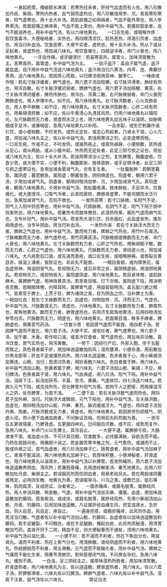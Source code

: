 <!-- { "loadSidebar": true } -->
　　一身起疙瘩，搔破脓水淋漓：若寒热往来者，肝经气血虚而有火也，用八珍散加丹皮、柴胡。寒热内热者，血气弱而虚热也，用八珍散倍用参、朮。若恶寒形寒者，阳气虚寒也，用十全大补汤。若肌肤搔之如帛隔者，气血不能外荣也，用人参养荣汤。若面部搔之麻痒者，气血不能上荣也，用补中益气汤。若痿软筋挛者，血气不能滋养也，用补中益气汤，佐以六味地黄丸。　　一口舌生疮，或咽喉作疼：若饮食喜冷，大便秘结者，实热也，用四顺清凉饮。肌热恶热，烦渴引饮者，血虚也，用当归补血汤。饮食恶寒，大便不实者，虚热也，用十全大补汤。热从下或从足起者，肾虚热也，用加减八味丸。若饮食难化，四肢逆冷者，命门火衰也，用八味地黄丸。　　一牙齿作痛，或牙龈溃烂：若喜寒恶热，属胃火，加味清胃散为主。恶寒喜热，属胃虚，补中益气汤为主。　　一自汗盗汗：盖自汗属气虚，盗汗属血虚。自汗用补中益气汤送六味地黄丸；盗汗用当归六黄汤，内芩、连、黄蘗炒黑用，送六味地黄丸。若因劳心而致，以归脾汤倍用茯神、酸枣仁。　　一唾痰或作喘：若右寸脉浮缓者，肺气虚也，用六君子汤加桔梗。右寸脉洪滑者，肺经有热也，用泻白散。右寸关脉浮缓迟弱者，脾肺气虚也，用六君子汤加桔梗、黄芪。右寸关脉洪滑迟缓者，脾热传肺也，用泻白、泻黄二散。右尺脉微弱者，命门火衰而脾肺虚也，用人参理中丸，如不应，用八味地黄丸。右寸脉洪数者，心火克肺金也，用人参平肺散；如不应，用六味地黄丸。右寸关脉洪弦数者，心肝二经有热也，用柴胡清肝散；如不应，佐以牛黄清心丸清其风热，仍用六味地黄丸以镇阳光。左尺脉数而无力者，肾虚而水泛上也，用六味地黄丸加五味子以滋阴。如脉微细或手足冷，或兼喘促，急用八味地黄丸以补阳。　　一舌赤裂，或生芒刺兼作渴引饮，或小便频数，不时发热，或热无定处，或足心热起者，乃肾水干涸，心火亢盛，用加减八味丸主之，佐以补中益气汤。若误用寒凉之剂，必变虚寒而殁。　　一口舌生疮，作渴不止，不时发热，或昼热夜止，或夜热昼静，小便频数，其热或从足心，或从两胁，或从小腹中起，外热而无定处者，此足三阴亏损之证也，用加减八味丸为主，佐以十全大补汤。若误用寒凉治火之剂，复伤脾胃，胸腹虚痞，饮食少思，或大便不实，小便不利，胸腹膨胀，肢体患肿，或手足俱冷者，此足三阴亏损之虚寒证也，急用加减金匮肾气丸，亦有复生者。　　一肚腹胀肿：若朝宽暮急，属阴虚；暮宽朝急，属阳虚；朝暮皆急，阴阳俱虚也。阳虚者，朝用六君子汤，夕用加减肾气丸。阴虚者，朝用四物汤加参、朮，夕用加减肾气丸。真阳虚者，朝用八味地黄丸，夕用补中益气汤。若肚腹痞满，肢体肿胀，手足并冷，饮食难化，或大便泄泻，口吸气冷者，此真阳衰败，脾肺肾虚寒，不能司摄而水泛行也，急用加减肾气丸，否则不救也。　　一发热恶寒：若寸口脉微，名阳气不足，阴气上入阳中则恶寒也，用补中益气汤。尺部脉微，名阴气不足，阳气下陷于阴中则发热也，用六味地黄丸。若暑热令而肢体倦怠，此湿热所乘，属形气虚而病气实也，当专补阳气，用补中益气汤。若发热大渴引饮，目赤面红，此血虚发热，属形病俱虚也，当专补阴血，用当归补血汤。　　一发热作渴：若右寸关脉浮大而无力者，脾肺之气虚也，用补中益气汤。数而有力者，脾肺之气热也，用竹叶石膏汤。寸脉微数而无力者，肺气虚热也，用竹药黄芪汤。尺脉微细或微数而无力者，命门火衰也，用八味地黄丸。左寸关脉数而有力者，心肝之气热也，用柴胡栀子散。数而无力者，心肝之气虚也，用六味地黄丸。尺脉数而无力者，肾经虚火也，用加减八味丸。大凡疮愈后口渴，或先渴而患疮，或口舌生疮，或咽喉肿痛，或唇裂舌黄目赤，痰涎上涌者，皆败证也，非此丸不能救。　　一眼目昏弱，或内障黑花，属血虚劳神，用滋阴肾气丸。若视物无力，或见非常之状，属阴精虚弱，用滋阴地黄丸。若视物无力，或视物皆大，属阳盛阴虚，用六味地黄丸。若目紧体倦，或肌肤麻木，属脾肺气虚，用神效黄芪汤。若至夜目暗，灯下亦暗，属阳虚下陷，用决明夜灵散。若眼暗体倦，内障耳鸣，属脾胃气虚，用益智聪明汤。盖五脏六腑之精气，皆禀受于脾土，上贯于目，脾为诸阴之首，目为阴血之宗，当补脾土为善。　　一衄血吐血：若左寸关脉数而无力，血虚也，四物加参、朮。浮而无力，气虚也，补中益气汤。尺脉数或无力，肾虚也，六味地黄丸。右寸关脉数而有力者，肺胃热也，犀角地黄汤。数而无力者，肺胃虚热也，先用济生犀角地黄汤，后用四物汤加参苓白朮。尺脉数而无力，阴虚也，用六味地黄丸。若面黄目濇，眵多手麻者，脾肺虚也，用黄芪芍药汤。　　一饮食少思：若因胃气虚而不能食，用四君子汤。若因脾气虚而不能化，用六君子汤。大便不实，或呕吐者，脾气虚寒也，用六君子汤，加干姜、木香。若作呕口渴，或恶冷饮食者，胃气虚热也，用五味异功散。喜冷饮食，胃气实热也，用泻黄散。　　一带下：因经行产后，外邪入胞，传于五脏而致之。其色青者属于肝，用加味逍遥散加防风；湿热壅滞，小便赤濇，用前散加炒黑龙胆草；肝血不足或燥热风热，用六味丸逍遥散。色赤者属于心，用小柴胡汤加黄连、山栀、当归；思虑过伤者，用妙香散六味丸。色白者属于肺，用六味丸、补中益气汤加山栀。色黄者属于脾，用六味丸、六君子汤加山栀、柴胡；不应，用归脾汤。色黑者属于肾，用六味丸。气血俱虚，用八珍汤。阳气下陷，用补中益气汤。湿痰下注，前汤加茯苓、半夏、苍朮、黄蘗。气虚痰饮，四七汤送六味丸。若病久元气下陷，或克伐所伤，但壮脾胃升阳气为善。若拘于人之肥瘦，而用燥湿泻火之药，反伤脾胃，为患不浅。　　一二便下血：若右关脉浮数气虚而热也，用四君子加升麻、当归。尺脉浮大或微弱，元气下陷也，用补中益气汤。左关脉洪数，血虚也，用四物汤加炒山栀、升麻、秦艽。脉迟缓或浮大，气虚也，用四君子汤加升麻、炮姜。尺脉洪数或无力者，肾虚也，用六味地黄丸。若因房劳伤损精气，阴虚火动，而小便下血诸血病者，不问脉证百端，但用前丸料煎服为善。　　一泄泻在五更或侵晨，乃脾肾虚。五更服四神丸，日间服白朮散。或不应，或愈而复作，急用八味丸，补命门火以生脾土，其泻自止。　　一大便不通，属脾肺亏损，大肠津液干涸，或血虚火烁，不可计其日期，饮食数多，必待腹满胀，自欲去而不能，乃热在直肠间也，用猪胆汁润之。若妄服苦寒辛散之剂，元气愈伤，或通而不止，致成中痞之证。若气血虚者，用八珍汤加麻子仁。肠胃虚者，用补中益气汤加麻子仁。肾液不能滋润，用六味地黄丸加麻子仁。若厚味积壅，小便淋秘者，肝肾虚也，用六味地黄丸以滋肾水，用补中益气汤以补脾胃。若发热晡热，用六君子汤加味逍遥散养阴血，清风热；若兼筋骨痛，先用透经解挛汤、秦艽地黄丸，后用八珍散加牡丹皮、柴胡主之。若误服风剂而伤阴血者，用易老祛风丸。若在两股或阴囊或两足，必用四生散、地黄丸为善。若误服草乌、川乌之类，或敷巴豆、砒石等味，肌肉腐溃，反成疠证，治者审之。　　一面赤瘙痒，或眉毛脱落，属肺经风热，用人参消风散、桦皮散。气虚，用补中益气汤加天麻、僵蚕。血虚，用加味逍遥散加钓藤钩。面发紫泡，或成块，或眉毛脱落，属肝经风热，先用小柴胡汤加山栀、丹皮、钓藤钩，后用加味逍遥散。凡证属肝经血燥生风，但宜滋肾水，生肝血，则火自息，风自定，痒自止。　　一遍身疙瘩，或瘾疹瘙痒，此风热伤血，用羌活当归散。气虚者佐以补中益气汤加山栀、钓藤钩，血虚者佐以加味逍遥散加钓藤钩。若手足皴裂，不问黯白，或在手足腿腕，搔起白皮，此风热而秘濇，用清胃散加芍药。盖肾开窍于二阴，精血不足，则大便秘塞而不通矣，须用六味地黄丸、补中益气汤以滋化源。　　一小便不利：若不渴而不利者，热在下焦血分也，用滋肾丸。渴而不利者，热在上焦气分也，用清肺散。肾经阴虚而不利者，用六味地黄丸。热结膀胱而不利者，用五淋散。元气虚而不能输化者，用补中益气汤。脾肺之气燥而不能化生者，用黄芩清肺饮。若转筋便闭气喘，不问男女孕妇，急用八味丸，缓则不救。　　一白浊，足三阴经主之。属厚味湿热所致者，用加味清胃散。肝肾虚热者，用六味地黄丸为主，佐以逍遥散。脾肾虚热者，用六味丸，佐以六君子汤。肝脾郁滞者，六味丸佐以归脾汤。脾肺气虚者，六味丸佐以补中益气汤。湿痰下注者，益气汤佐以六味丸。
　　　　　类证治法

